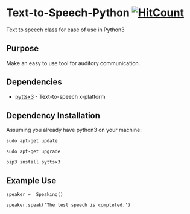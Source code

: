 # Text-to-Speech-Python [![HitCount](http://hits.dwyl.com/Ozer-T/Text-to-Speech-Python.svg)](http://hits.dwyl.com/Ozer-T/Text-to-Speech-Python)
Text to speech class for ease of use in Python3 


## Purpose
Make an easy to use tool for auditory communication.
 
## Dependencies

* [pyttsx3](https://pyttsx3.readthedocs.io/en/latest/engine.html) - Text-to-speech x-platform

## Dependency Installation
 Assuming you already have python3 on your machine:

```
sudo apt-get update 
```
```
sudo apt-get upgrade
```
```
pip3 install pyttsx3
```

 ## Example Use
 
 ```
speaker =  Speaking()
```
```
speaker.speak('The test speech is completed.')
```
 
